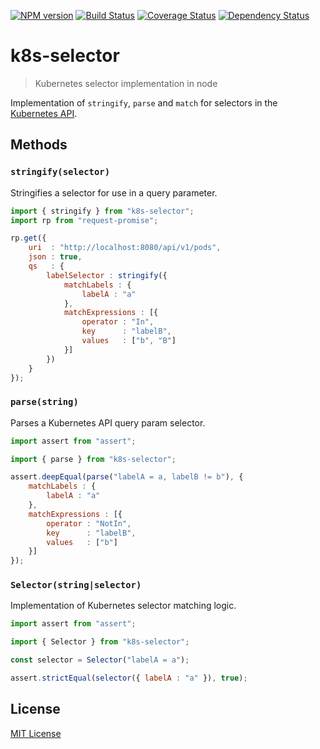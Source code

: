 [![NPM version][npm-image]][npm-url] [![Build Status][travis-image]][travis-url] [![Coverage Status][coveralls-image]][coveralls-url] [![Dependency Status][depstat-image]][depstat-url]

# k8s-selector

> Kubernetes selector implementation in node

Implementation of `stringify`, `parse` and `match` for selectors in the
[Kubernetes API](http://kubernetes.io/docs/user-guide/labels/).

## Methods

### `stringify(selector)`

Stringifies a selector for use in a query parameter.

```js
import { stringify } from "k8s-selector";
import rp from "request-promise";

rp.get({
	uri  : "http://localhost:8080/api/v1/pods",
	json : true,
	qs   : {
		labelSelector : stringify({
			matchLabels : {
				labelA : "a"
			},
			matchExpressions : [{
				operator : "In",
				key      : "labelB",
				values   : ["b", "B"]
			}]
		})
	}
});
```

### `parse(string)`

Parses a Kubernetes API query param selector.

```js
import assert from "assert";

import { parse } from "k8s-selector";

assert.deepEqual(parse("labelA = a, labelB != b"), {
	matchLabels : {
		labelA : "a"
	},
	matchExpressions : [{
		operator : "NotIn",
		key      : "labelB",
		values   : ["b"]
	}]
});
```

### `Selector(string|selector)`

Implementation of Kubernetes selector matching logic.

```js
import assert from "assert";

import { Selector } from "k8s-selector";

const selector = Selector("labelA = a");

assert.strictEqual(selector({ labelA : "a" }), true);
```

## License

[MIT License](LICENSE)

[npm-url]: https://npmjs.org/package/k8s-selector
[npm-image]: https://img.shields.io/npm/v/k8s-selector.svg?style=flat-square

[travis-url]: http://travis-ci.org/kjvalencik/k8s-selector
[travis-image]: https://img.shields.io/travis/kjvalencik/k8s-selector/master.svg?style=flat-square

[coveralls-url]: https://coveralls.io/r/kjvalencik/k8s-selector
[coveralls-image]: https://img.shields.io/coveralls/kjvalencik/k8s-selector/master.svg?style=flat-square

[depstat-url]: https://david-dm.org/kjvalencik/k8s-selector#info=devDependencies
[depstat-image]: https://img.shields.io/david/dev/kjvalencik/k8s-selector/master.svg?style=flat-square
